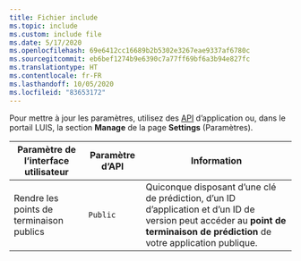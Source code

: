 ```yaml
---
title: Fichier include
ms.topic: include
ms.custom: include file
ms.date: 5/17/2020
ms.openlocfilehash: 69e6412cc16689b2b5302e3267eae9337af6780c
ms.sourcegitcommit: eb6bef1274b9e6390c7a77ff69bf6a3b94e827fc
ms.translationtype: HT
ms.contentlocale: fr-FR
ms.lasthandoff: 10/05/2020
ms.locfileid: "83653172"
---
```

Pour mettre à jour les paramètres, utilisez des [API](https://westus.dev.cognitive.microsoft.com/docs/services/5890b47c39e2bb17b84a55ff/operations/58aeface39e2bb03dcd5909e) d’application ou, dans le portail LUIS, la section **Manage** de la page **Settings** (Paramètres).


|Paramètre de l’interface utilisateur|Paramètre d’API|Information|
|--|--|--|
|Rendre les points de terminaison publics|`Public`|Quiconque disposant d’une clé de prédiction, d’un ID d’application et d’un ID de version peut accéder au **point de terminaison de prédiction** de votre application publique. |
